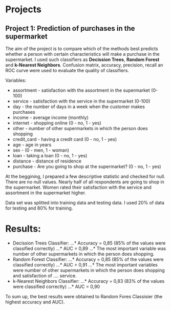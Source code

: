 # Projects


## Project 1: Prediction of purchases in the supermarket
The aim of the project is to compare which of the methods best predicts whether a person with certain characteristics will  make a purchase in the supermarket. I used such classifiers as **Decission Trees**, **Random Forest** and **k-Nearest Neighbors**. 
Confusion matrix, accuracy, precision, recall an ROC curve were used to evaluate the quality of classifiers. 

Variables:
* assortment - satisfaction with the assortment in the supermarket (0-100)
* service - satisfaction with the service in the supermarket (0-100)
* day - the number of days in a week when the customer makes purchases
* income - average income (monthly)
* internet - shopping online (0 - no, 1 - yes)
* other - number of other supermarkets in which the person does shopping
* credit_card - having a credit card (0 - no, 1 - yes)
* age - age in years
* sex - (0 - men, 1 - woman)
* loan - taking a loan (0 - no, 1 - yes)
* distance - distance of residence
* purchase - Are you going to shop at the supermarket? (0 - no, 1 - yes)

At the beggining, I prepared a few descriptive statistic and checked for null. There are no null values. Nearly half of all respondents are going to shop in the supermarket. Women rated their satisfaction with the service and assortment in the supermarket higher.

Data set was splitted into training data and testing data. I used 20% of data for testing and 80% for training. 
# Results: 
* Decission Trees Classifier:
...* Accuracy = 0,85 (85% of the values were classified correctly)
...* AUC = 0,89
...* The most important variable was number of other supermarkets in which the person does shopping.
* Random Forest Classifier:
...* Accuracy = 0,85 (85% of the values were classified correctly)
...* AUC = 0,91
...* The most important variables were number of other supermarkets in which the person does shopping and satisfaction of 
.... service.
* k-Nearest Neighbors Classifier:
...* Accuracy = 0,83 (83% of the values were classified correctly)
...* AUC = 0,90

To sum up, the best results were obtained to Random Fores Classisier (the highest accuracy and AUC). 


